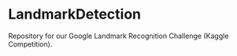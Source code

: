 # LandmarkDetection
Repository for our Google Landmark Recognition Challenge (Kaggle Competition). 
